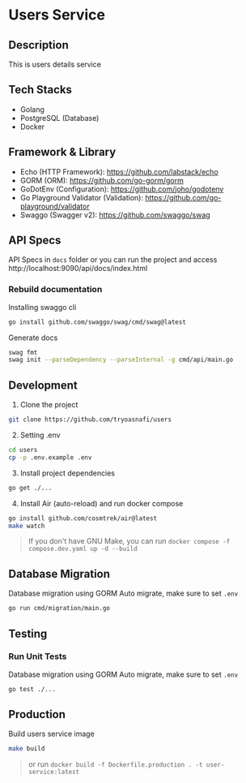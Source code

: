 # Users Service

## Description
This is users details service
 
## Tech Stacks
- Golang
- PostgreSQL (Database)
- Docker

## Framework & Library
- Echo (HTTP Framework): https://github.com/labstack/echo
- GORM (ORM): https://github.com/go-gorm/gorm
- GoDotEnv (Configuration): https://github.com/joho/godotenv
- Go Playground Validator (Validation): https://github.com/go-playground/validator
- Swaggo (Swagger v2): https://github.com/swaggo/swag

## API Specs
API Specs in `docs` folder or you can run the project and access http://localhost:9090/api/docs/index.html

### Rebuild documentation
Installing swaggo cli
```sh
go install github.com/swaggo/swag/cmd/swag@latest
```
Generate docs
```sh
swag fmt
swag init --parseDependency --parseInternal -g cmd/api/main.go
```

## Development
1. Clone the project
```sh
git clone https://github.com/tryoasnafi/users
```
2. Setting .env
```sh
cd users
cp -p .env.example .env
```
3. Install project dependencies
```sh
go get ./...
```
4. Install Air (auto-reload) and run docker compose
```sh
go install github.com/cosmtrek/air@latest
make watch
```
> If you don't have GNU Make, you can run `docker compose -f compose.dev.yaml up -d --build`

## Database Migration
Database migration using GORM Auto migrate, make sure to set `.env`
```sh
go run cmd/migration/main.go
```

## Testing

### Run Unit Tests
Database migration using GORM Auto migrate, make sure to set `.env`
```sh
go test ./...
```

## Production
Build users service image
```sh
make build
```
> or run `docker build -f Dockerfile.production . -t user-service:latest`

